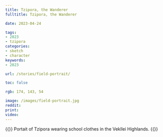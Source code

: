 ```yaml
---
title: Tzipora, the Wanderer
fulltitle: Tzipora, the Wanderer

date: 2023-04-24

tags: 
- 2023
- tzipora
categories:
- sketch
- character
keywords:
- 2023

url: /stories/field-portrait/

toc: false

rgb: 174, 143, 54

image: /images/field-portrait.jpg
reddit:
print: 
video:
---
```

{{<hint caption>}}
Portait of Tzipora wearing school clothes in the Vekllei Highlands.
{{</hint>}}